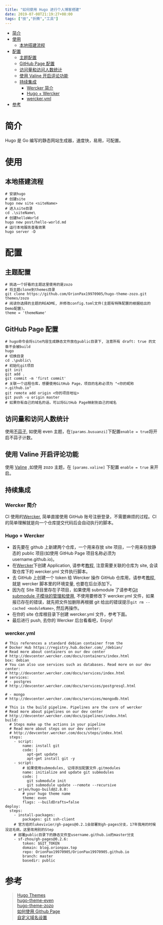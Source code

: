 ```yaml
---
title: "如何使用 Hugo 进行个人博客搭建"
date: 2019-07-08T21:19:27+08:00
tags: ["技","折腾","工具"]
---
```


<!-- vim-markdown-toc GitLab -->

* [简介](#简介)
* [使用](#使用)
  * [本地搭建流程](#本地搭建流程)
* [配置](#配置)
  * [主题配置](#主题配置)
  * [GitHub Page 配置](#github-page-配置)
  * [访问量和访问人数统计](#访问量和访问人数统计)
  * [使用 Valine 开启评论功能](#使用-valine-开启评论功能)
  * [持续集成](#持续集成)
    * [Wercker 简介](#wercker-简介)
    * [Hugo + Wercker](#hugo-wercker)
    * [wercker.yml](#werckeryml)
* [参考](#参考)

<!-- vim-markdown-toc -->

# 简介
Hugo 是 Go 编写的静态网站生成器，速度快，易用，可配置。

# 使用

## 本地搭建流程

```
# 安装hugo
# 创建site
hugo new site <siteName>
# 进入site目录
cd .\siteName\
# 创建helloWorld
hugo new post/hello-world.md
# 运行本地服务查看效果
hugo server -D
```

# 配置

## 主题配置

```
# 挑选一个好看的主题这里使用的是zozo
# 将主题clone到themes目录
git clone https://github.com/OrionPax19970905/hugo-theme-zozo.git themes/zozo
# 阅读你选择的主题的README, 并修改config.toml文件(主题有特殊配置的根据给出的Demo配置)。
theme = 'themeName'
```

## GitHub Page 配置

```
# hugo命令会将site内容生成静态文件放在public目录下, 注意所有 draft: true 的文章不会被build
hugo
# 切换目录
cd .\public\
# 初始化git项目
git init
git add .
git commit -m 'first commit'
# 关联一个远程仓库，想要使用GitHub Page，项目的名称必须为 "<你的昵称>.github.io"
git remote add origin <你的项目地址>
git push -u origin master
# 如果你有自己的域名的话，可以将GitHub Page映射到自己的域名
```

## 访问量和访问人数统计

使用[不蒜子](http://busuanzi.ibruce.info/), 如使用 even 主题，在`[params.busuanzi]`下配置`enable = true`将开启不蒜子计数。

## 使用 Valine 开启评论功能
使用 [Valine](https://valine.js.org/) ,如使用 zozo 主题，在 `[params.valine]` 下配置 `enable = true` 来开启。

## 持续集成

### Wercker 简介

CI 使用的[Wercker](https://app.wercker.com), 简单直接使用 GitHub 账号注册登录，不需要麻烦的过程。CI 的简单理解就是向一个仓库提交代码后会自动执行的脚本。

### Hugo + Wercker

- 首先要在 github 上新建两个仓库，一个用来存放 site 项目，一个用来存放静态的 public 项目(如使用 GitHub Page 项目名称必须为 username.github.io)。
- 在[Wercker](https://app.wercker.com)下创建 Application, 请参考[教程](https://gohugo.io/hosting-and-deployment/deployment-with-wercker/), 注意需要关联的仓库为 site, 会读取仓库下的 wercker.yml 文件执行脚本。
- 去 GitHub 上创建一个 token 给 Wercker 操作 GitHub 仓库用，请参考[教程](https://help.github.com/en/articles/creating-a-personal-access-token-for-the-command-line), 就是 wercker 脚本里的环境变量, 也要在后台添加下。
- 因为在 Site 项目里存在子项目，如果使用 submodule 了请参考[Git submodule 子模块的管理和使用](https://www.jianshu.com/p/9000cd49822c), 不使用要修改下 wercker.yml 文件，如果报已存在的错误，就先把文件加删除再根据 git 给出的错误提示`git rm --cached <moduleName>`, 然后再操作。
- 在你的 site 仓库根目录下创建 wercker.yml 文件，参考下面。
- 最后进行 push, 去你的 Wercker 后台看看吧，Enjoy!

### wercker.yml

```
# This references a standard debian container from the
# Docker Hub https://registry.hub.docker.com/_/debian/
# Read more about containers on our dev center
# http://devcenter.wercker.com/docs/containers/index.html
box: debian
# You can also use services such as databases. Read more on our dev center:
# http://devcenter.wercker.com/docs/services/index.html
# services:
# - postgres
# http://devcenter.wercker.com/docs/services/postgresql.html

# - mongo
# http://devcenter.wercker.com/docs/services/mongodb.html

# This is the build pipeline. Pipelines are the core of wercker
# Read more about pipelines on our dev center
# http://devcenter.wercker.com/docs/pipelines/index.html
build:
  # Steps make up the actions in your pipeline
  # Read more about steps on our dev center:
  # http://devcenter.wercker.com/docs/steps/index.html
  steps:
    - script:
        name: install git
        code: |
          apt-get update
          apt-get install git -y
    - script:
        # 如果使用submodules, 记得添加配置文件.gitmodules
        name: initialize and update git submodules
        code: |
          git submodule init
          git submodule update --remote --recursive
    - arjen/hugo-build@2.8.0:
        # your hugo theme name
        theme: even
        flags: --buildDrafts=false
deploy:
  steps:
    - install-packages:
        packages: git ssh-client
    # 官方给的lukevivier/gh-pages@0.2.1会部署到gh-pages分支，17年我用的时候没这毛病，这里改用别的Step
    # 部署public目录下的静态文件至username.github.io的master分支
    - sf-zhou/gh-pages@0.2.6:
        token: $GIT_TOKEN
        domain: blog.orionpax.top
        repo: OrionPax19970905/OrionPax19970905.github.io
        branch: master
        basedir: public
```

# 参考

> [Hugo Themes](https://themes.gohugo.io/)  
> [hugo-theme-even](https://github.com/olOwOlo/hugo-theme-even)  
> [hugo-theme-zozo](https://github.com/OrionPax19970905/hugo-theme-zozo)  
> [如何使用 Github Page](https://pages.github.com/)  
> [自定义域名设置](https://www.jianshu.com/p/8ac6c7c037c5)
